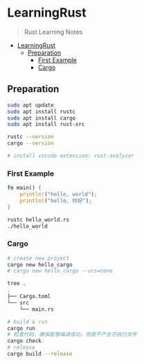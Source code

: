 # LearningRust

> Rust Learning Notes

- [LearningRust](#learningrust)
  - [Preparation](#preparation)
    - [First Example](#first-example)
    - [Cargo](#cargo)

## Preparation

```bash
sudo apt update
sudo apt install rustc
sudo apt install cargo
sudo apt install rust-src

rustc --version
cargo --version

# install vscode extension: rust-analyzer
```

### First Example

```rs
fn main() {
    println!("hello, world");
    println!("hello, 你好");
}
```

```bash
rustc hello_world.rs
./hello_world
```

### Cargo

```bash
# create new project
cargo new hello_cargo
# cargo new hello_cargo --vcs=none

tree .
.
├── Cargo.toml
└── src
    └── main.rs

# build & run
cargo run
# 检查代码，确保能够编译成功，但是不产生可执行文件
cargo check
# release
cargo build --release
```
